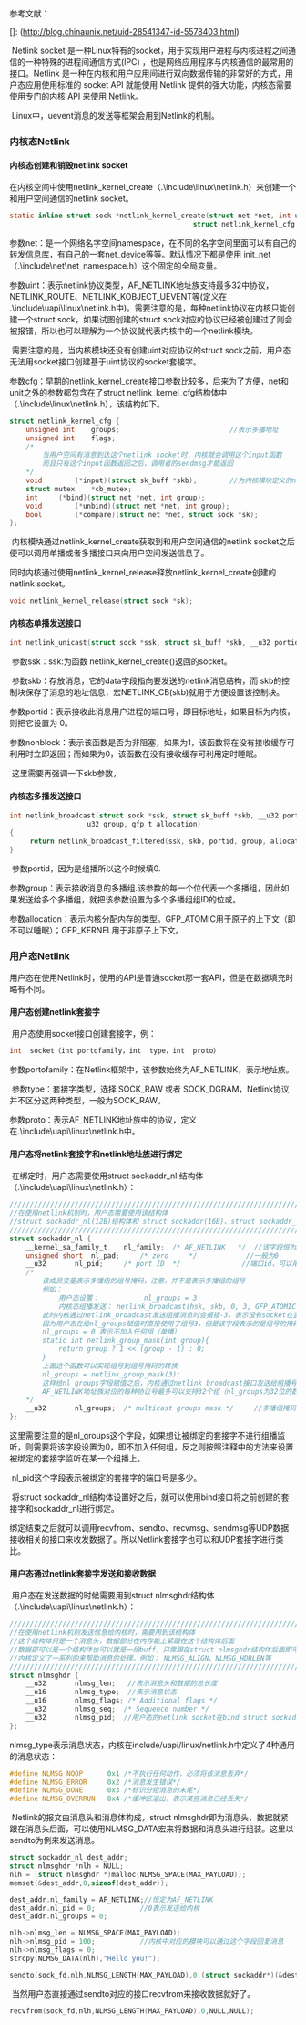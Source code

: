 参考文献：

[]: (http://blog.chinaunix.net/uid-28541347-id-5578403.html)

​		Netlink socket 是一种Linux特有的socket，用于实现用户进程与内核进程之间通信的一种特殊的进程间通信方式(IPC) ，也是网络应用程序与内核通信的最常用的接口。Netlink 是一种在内核和用户应用间进行双向数据传输的非常好的方式，用户态应用使用标准的 socket API 就能使用 Netlink 提供的强大功能，内核态需要使用专门的内核 API 来使用 Netlink。

​		Linux中，uevent消息的发送等框架会用到Netlink的机制。

### 内核态Netlink

#### 内核态创建和销毁netlink socket

​		在内核空间中使用netlink_kernel_create（.\include\linux\netlink.h）来创建一个和用户空间通信的netlink socket。

```c
static inline struct sock *netlink_kernel_create(struct net *net, int unit, 
											 struct netlink_kernel_cfg *cfg);
```

​		参数net：是一个网络名字空间namespace，在不同的名字空间里面可以有自己的转发信息库，有自己的一套net_device等等。默认情况下都是使用 init_net （.\include\net\net_namespace.h）这个固定的全局变量。

​		参数uint：表示netlink协议类型，AF_NETLINK地址族支持最多32中协议，NETLINK_ROUTE、NETLINK_KOBJECT_UEVENT等(定义在 .\\include\uapi\linux\netlink\.h中)。需要注意的是，每种netlink协议在内核只能创建一个struct sock，如果试图创建的struct sock对应的协议已经被创建过了则会被报错，所以也可以理解为一个协议就代表内核中的一个netlink模块。

​		需要注意的是，当内核模块还没有创建uint对应协议的struct sock之前，用户态无法用socket接口创建基于uint协议的socket套接字。

​		参数cfg：早期的netlink_kernel_create接口参数比较多，后来为了方便，net和unit之外的参数都包含在了struct netlink_kernel_cfg结构体中（.\include\linux\netlink.h），该结构如下。

```c
struct netlink_kernel_cfg {
	unsigned int	groups;							  //表示多播地址
	unsigned int	flags;
	/*
		当用户空间有消息到达这个netlink socket时，内核就会调用这个input函数
		而且只有这个input函数返回之后，调用者的sendmsg才能返回
	*/
	void		(*input)(struct sk_buff *skb);		  //为内核模块定义的netlink消息处理函数
	struct mutex	*cb_mutex;
	int		(*bind)(struct net *net, int group);
	void		(*unbind)(struct net *net, int group);
	bool		(*compare)(struct net *net, struct sock *sk);
};

```

​		内核模块通过netlink_kernel_create获取到和用户空间通信的netlink socket之后便可以调用单播或者多播接口来向用户空间发送信息了。

​		同时内核通过使用netlink_kernel_release释放netlink_kernel_create创建的netlink socket。

```c
void netlink_kernel_release(struct sock *sk);
```

#### 内核态单播发送接口

```c
int netlink_unicast(struct sock *ssk, struct sk_buff *skb, __u32 portid, int nonblock);
```

​		参数ssk：ssk:为函数 netlink_kernel_create()返回的socket。

​		参数skb：存放消息，它的data字段指向要发送的netlink消息结构，而 skb的控制块保存了消息的地址信息，宏NETLINK_CB(skb)就用于方便设置该控制块。

​		参数portid：表示接收此消息用户进程的端口号，即目标地址，如果目标为内核，则把它设置为 0。

​		参数nonblock：表示该函数是否为非阻塞，如果为1，该函数将在没有接收缓存可利用时立即返回；而如果为0，该函数在没有接收缓存可利用定时睡眠。

​		这里需要再强调一下skb参数，

#### 内核态多播发送接口

```c
int netlink_broadcast(struct sock *ssk, struct sk_buff *skb, __u32 portid,
			     __u32 group, gfp_t allocation)
{
     return netlink_broadcast_filtered(ssk, skb, portid, group, allocation,NULL, NULL);
}
```

​		参数portid，因为是组播所以这个时候填0.

​		参数group：表示接收消息的多播组.该参数的每一个位代表一个多播组，因此如果发送给多个多播组，就把该参数设置为多个多播组组ID的位或。

​		参数allocation：表示内核分配内存的类型。GFP_ATOMIC用于原子的上下文（即不可以睡眠）；GFP_KERNEL用于非原子上下文。

### 用户态Netlink

​		用户态在使用Netlink时，使用的API是普通socket那一套API，但是在数据填充时略有不同。

#### 用户态创建netlink套接字

​		用户态使用socket接口创建套接字，例：

```c
int  socket（int portofamily，int  type，int  proto）
```

​		参数portofamily：在Netlink框架中，该参数始终为AF_NETLINK，表示地址族。

​		参数type：套接字类型，选择 SOCK_RAW 或者 SOCK_DGRAM，Netlink协议并不区分这两种类型，一般为SOCK_RAW。

​		参数proto：表示AF_NETLINK地址族中的协议，定义在.\\include\uapi\linux\netlink\.h中。

#### 用户态将netlink套接字和netlink地址族进行绑定

​		在绑定时，用户态需要使用struct sockaddr_nl 结构体（.\\include\uapi\linux\netlink\.h）：

```c
////////////////////////////////////////////////////////////////////////////////////////////////////
//在使用netlink机制时，用户态需要使用该结构体
//struct sockaddr_nl(12B)结构体和 struct sockaddr(16B)、struct sockaddr_in(16B) 结构体属于并列关系
////////////////////////////////////////////////////////////////////////////////////////////////////
struct sockaddr_nl {
	__kernel_sa_family_t	nl_family;	/* AF_NETLINK	*/  //该字段恒为AF_NETLINK
	unsigned short	nl_pad;		/* zero		*/			  //一般为0
	__u32		nl_pid;		/* port ID	*/ 				 //端口id，可以用进程号或者其它表示，能够唯一表示一个套接字即可.最好不要用0
	/*
		该成员变量表示多播组的组号掩码，注意，并不是表示多播组的组号
		例如： 
			用户态设置：			 nl_groups = 3
			内核态组播发送： netlink_broadcast(hsk, skb, 0, 3, GFP_ATOMIC)
		此时内核通过netlink_broadcast发送组播消息时会报错-3，表示没有socket在监听（内核直接使用数字表述组号，不需要用掩码）
		因为用户态在给nl_groups赋值时直接使用了组号3，但是该字段表示的是组号的掩码，所以需要将组号转换为组号的掩码
		nl_groups = 0 表示不加入任何组（单播）
		static int netlink_group_mask(int group){
			return group ? 1 << (group - 1) : 0;
		}
		上面这个函数可以实现组号到组号掩码的转换
		nl_groups = netlink_group_mask(3);
		这样给nl_groups字段赋值之后，内核通过netlink_broadcast接口发送给组播号为3的组时，内核能够成功接收到数据
		AF_NETLINK地址族对应的每种协议号最多可以支持32个组（nl_groups为32位的数据，每一位表示一个组）
	*/
    __u32		nl_groups;	/* multicast groups mask */	  	//多播组掩码，单播时设置为0
};
```

​		这里需要注意的是nl_groups这个字段，如果想让被绑定的套接字不进行组播监听，则需要将该字段设置为0，即不加入任何组，反之则按照注释中的方法来设置被绑定的套接字监听在某一个组播上。

​		nl_pid这个字段表示被绑定的套接字的端口号是多少。

​		将struct sockaddr_nl结构体设置好之后，就可以使用bind接口将之前创建的套接字和sockaddr_nl进行绑定。

​		绑定结束之后就可以调用recvfrom、sendto、recvmsg、sendmsg等UDP数据接收相关的接口来收发数据了。所以Netlink套接字也可以和UDP套接字进行类比。

#### 用户态通过netlink套接字发送和接收数据

​		用户态在发送数据的时候需要用到struct nlmsghdr结构体（.\\include\uapi\linux\netlink\.h）：

```c
////////////////////////////////////////////////////////////////////////////////////////////////////
//在使用netlink机制发送信息给内核时，需要用到该结构体
//这个结构体只是一个消息头，数据部分在内存能上紧跟在这个结构体后面
//数据部可以是一个结构体也可以就是一段buff，只需跟在struct nlmsghdr结构体后面即可
//内核定义了一系列的来帮助消息的处理。例如： NLMSG_ALIGN、NLMSG_HDRLEN等
////////////////////////////////////////////////////////////////////////////////////////////////////
struct nlmsghdr {
	__u32		nlmsg_len;	 //表示消息头和数据的总长度
	__u16		nlmsg_type;	 //表示消息状态
	__u16		nlmsg_flags; /* Additional flags */
	__u32		nlmsg_seq;	/* Sequence number */
	__u32		nlmsg_pid;	//用户态的netlink socket在bind struct sockaddr_nl时设置的端口号（源端口号），内核获取到消息头之后可以通过这个字段回复消息
};
```

​		nlmsg_type表示消息状态，内核在include/uapi/linux/netlink.h中定义了4种通用的消息状态：

```c
#define NLMSG_NOOP		0x1	/*不执行任何动作，必须将该消息丢弃*/
#define NLMSG_ERROR		0x2	/*消息发生错误*/
#define NLMSG_DONE		0x3	/*标识分组消息的末尾*/
#define NLMSG_OVERRUN	0x4	/*缓冲区溢出，表示某些消息已经丢失*/
```

​		Netlink的报文由消息头和消息体构成，struct nlmsghdr即为消息头，数据就紧跟在消息头后面，可以使用NLMSG_DATA宏来将数据和消息头进行组装。这里以sendto为例来发送消息。

```c
struct sockaddr_nl dest_addr;
struct nlmsghdr *nlh = NULL;
nlh = (struct nlmsghdr *)malloc(NLMSG_SPACE(MAX_PAYLOAD));
memset(&dest_addr,0,sizeof(dest_addr));

dest_addr.nl_family = AF_NETLINK;//恒定为AF_NETLINK
dest_addr.nl_pid = 0;			//0表示发送给内核
dest_addr.nl_groups = 0;

nlh->nlmsg_len = NLMSG_SPACE(MAX_PAYLOAD);
nlh->nlmsg_pid = 100;		    //内核中对应的模块可以通过这个字段回复消息
nlh->nlmsg_flags = 0;
strcpy(NLMSG_DATA(nlh),"Hello you!");

sendto(sock_fd,nlh,NLMSG_LENGTH(MAX_PAYLOAD),0,(struct sockaddr*)(&dest_addr),sizeof(dest_addr));
```

​			当然用户态直接通过sendto对应的接口recvfrom来接收数据就好了。

```c
recvfrom(sock_fd,nlh,NLMSG_LENGTH(MAX_PAYLOAD),0,NULL,NULL);
```

